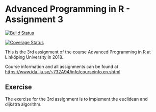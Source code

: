 # Advanced Programming in R - Assignment 3
[![Build Status](https://travis-ci.com/flennic/advanced-r-programming-3.svg?branch=master)](https://travis-ci.com/flennic/advanced-r-programming-3)

[![Coverage Status](https://img.shields.io/codecov/c/github/flennic/advanced-r-programming-3/master.svg)](https://codecov.io/github/flennic/advanced-r-programming-3?branch=master)

This is the 3rd assignment of the course Advanced Programming in R at Linköping University in 2018.

Course information and all assignments can be found at https://www.ida.liu.se/~732A94/info/courseinfo.en.shtml.

## Exercise

The exercise for the 3rd assignment is to implement the euclidean and dijkstra algorithm.
